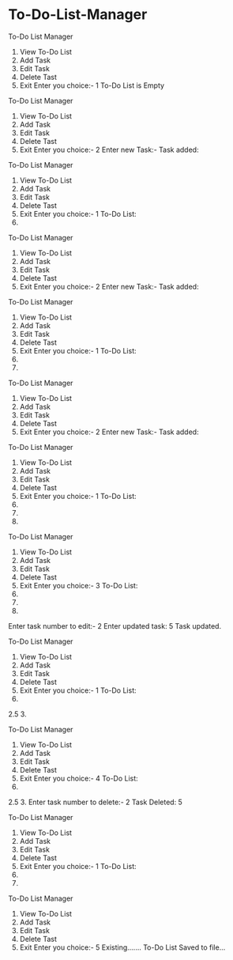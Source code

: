 # To-Do-List-Manager
 To-Do List Manager
1. View To-Do List
2. Add Task
3. Edit Task
4. Delete Tast
5. Exit
Enter you choice:- 
1
To-Do List is Empty

 To-Do List Manager
1. View To-Do List
2. Add Task
3. Edit Task
4. Delete Tast
5. Exit
Enter you choice:- 
2
Enter new Task:- 
Task added: 

 To-Do List Manager
1. View To-Do List
2. Add Task
3. Edit Task
4. Delete Tast
5. Exit
Enter you choice:- 
1
To-Do List: 
1.

 To-Do List Manager
1. View To-Do List
2. Add Task
3. Edit Task
4. Delete Tast
5. Exit
Enter you choice:- 
2
Enter new Task:- 
Task added: 

 To-Do List Manager
1. View To-Do List
2. Add Task
3. Edit Task
4. Delete Tast
5. Exit
Enter you choice:- 
1
To-Do List: 
1.
2.

 To-Do List Manager
1. View To-Do List
2. Add Task
3. Edit Task
4. Delete Tast
5. Exit
Enter you choice:- 
2
Enter new Task:- 
Task added: 

 To-Do List Manager
1. View To-Do List
2. Add Task
3. Edit Task
4. Delete Tast
5. Exit
Enter you choice:- 
1
To-Do List: 
1.
2.
3.

 To-Do List Manager
1. View To-Do List
2. Add Task
3. Edit Task
4. Delete Tast
5. Exit
Enter you choice:- 
3
To-Do List: 
1.
2.
3.
Enter task number to edit:- 
2
Enter updated task: 
5
Task updated. 

 To-Do List Manager
1. View To-Do List
2. Add Task
3. Edit Task
4. Delete Tast
5. Exit
Enter you choice:- 
1
To-Do List: 
1.
2.5
3.

 To-Do List Manager
1. View To-Do List
2. Add Task
3. Edit Task
4. Delete Tast
5. Exit
Enter you choice:- 
4
To-Do List: 
1.
2.5
3.
Enter task number to delete:- 
2
Task Deleted: 5

 To-Do List Manager
1. View To-Do List
2. Add Task
3. Edit Task
4. Delete Tast
5. Exit
Enter you choice:- 
1
To-Do List: 
1.
2.

 To-Do List Manager
1. View To-Do List
2. Add Task
3. Edit Task
4. Delete Tast
5. Exit
Enter you choice:- 
5
Existing.......
To-Do List Saved to file...
